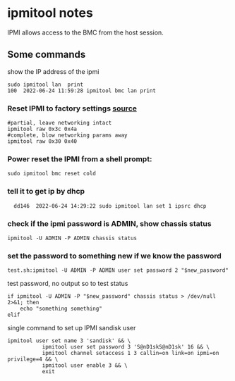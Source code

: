 # ipmitool notes

IPMI allows access to the BMC from the host session. 


## Some commands
  show the IP address of the ipmi 
  ```
  sudo ipmitool lan  print
  100  2022-06-24 11:59:28 ipmitool bmc lan print
   ```
### Reset IPMI to factory settings [source](https://portal.nutanix.com/page/documents/kbs/details?targetId=kA00e000000CrKRCA0)
```  
#partial, leave networking intact
ipmitool raw 0x3c 0x4a
#complete, blow networking params away
ipmitool raw 0x30 0x40
```  


###    Power reset the IPMI from a shell prompt:
```  
sudo ipmitool bmc reset cold
```  

### tell it to get ip by dhcp
```
  dd146  2022-06-24 14:29:22 sudo ipmitool lan set 1 ipsrc dhcp
```

### check if the ipmi password is ADMIN, show chassis status
```
ipmitool -U ADMIN -P ADMIN chassis status 
```

### set the password to something new if we know the password
```
test.sh:ipmitool -U ADMIN -P ADMIN user set password 2 "$new_password"
```

test password, no output so to test status
```
if ipmitool -U ADMIN -P "$new_password" chassis status > /dev/null 2>&1; then
    echo "something something"
elif
```

single command to set up IPMI sandisk user
```
ipmitool user set name 3 'sandisk' && \
           ipmitool user set password 3 'S@nD1skS@nD1sk' 16 && \
           ipmitool channel setaccess 1 3 callin=on link=on ipmi=on privilege=4 && \
           ipmitool user enable 3 && \
           exit
```
